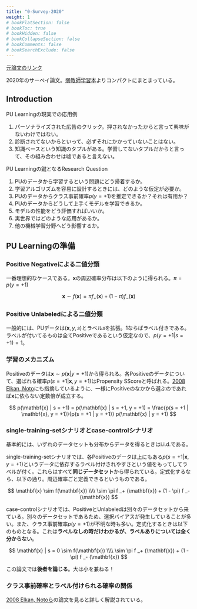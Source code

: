 ```yaml
---
title: "0-Survey-2020"
weight: 1
# bookFlatSection: false
# bookToc: true
# bookHidden: false
# bookCollapseSection: false
# bookComments: false
# bookSearchExclude: false
---
```


[元論文のリンク](https://link.springer.com/article/10.1007/s10994-020-05877-5)

2020年のサーベイ論文。[弱教師学習本](../../../read_book/Machine%20Learning/ML%20from%20Weak%20Supervision/_index.md)よりコンパクトにまとまっている。

## Introduction

PU Learningの現実での応用例

1. パーソナライズされた広告のクリック。押されなかったからと言って興味がないわけではない。
2. 診断されてないからといって、必ずそれにかかっていないことはない。
3. 知識ベースという知識のタプルがある。学習してないタプルだからと言って、その組み合わせは嘘であると言えない。

PU Learningの鍵となるResearch Question

1. PUのデータから学習するという問題にどう帰着するか。
2. 学習アルゴリズムを容易に設計するときには、どのような仮定が必要か。
3. PUのデータからクラス事前確率$p(y = +1)$を推定できるか？それは有用か？
4. PUのデータからどうして上手くモデルを学習できるか。
5. モデルの性能をどう評価すればいいか。
6. 実世界ではどのような応用があるか。
7. 他の機械学習分野へどう影響するか。

## PU Learningの準備

### Positive Negativeによる二値分類

一番理想的なケースである。$\mathbf{x}$の周辺確率分布は以下のように得られる。$\pi = p(y = +1)$

$$
\mathbf{x} \sim f(\mathbf{x}) = \pi f _+(\mathbf{x}) + (1 - \pi) f _- (\mathbf{x})
$$

### Positive Unlabeledによる二値分類

一般的には、PUデータは$(\mathbf{x}, y, s)$とラベル$s$を拡張。1ならばラベル付きである。ラベルが付いてるものは全てPositiveであるという仮定なので、$p(y = +1 | s = +1) = 1$。

### 学習のメカニズム

Positiveのデータは$\mathbf{x} \sim p(\mathbf{x} | y = +1)$から得られる。各Positiveのデータについて、選ばれる確率$p(s = +1 | \mathbf{x}, y = +1)$はPropensity SScoreと呼ばれる。[2008 Elkan, Noto](../PU%20Learning/_index.md)にも指摘しているように、一様にPositiveのなかから選ぶのであれば$\mathbf{x}$に依らない定数倍が成立する。

$$
p(\mathbf{x} | s = +1) = p(\mathbf{x} | s = +1, y = +1) = \frac{p(s = +1 | \mathbf{x}, y = +1)}{p(s = +1 | y = +1)} p(\mathbf{x} | y = +1)
$$

### single-training-setシナリオとcase-controlシナリオ

基本的には、いずれのデータセットも分布からデータを得るときはi.i.d.である。

single-training-setシナリオでは、各Positiveのデータは上にもある$p(s = +1 | \mathbf{x}, y = +1)$というデータに依存するラベル付けされやすさという値をもってしてラベルが付く。これらはすべて**同じデータセット**から得られている。定式化するなら、以下の通り。周辺確率ごと定義できるというものである。

$$
\mathbf{x} \sim f(\mathbf{x}) \\\\ 
\sim \pi f _+ (\mathbf{x}) + (1 - \pi) f _- (\mathbf{x})
$$

case-controlシナリオでは、PositiveとUnlabeledは別々のデータセットから来ている。別々のデータセットであるため、選択バイアスが発生していることが多い。また、クラス事前確率$p(y = +1)$が不明な時も多い。定式化するときは以下のものとなる。これは**ラベルなしの時だけわかるが、ラベルありについては全く分からない**。

$$
\mathbf{x} | s = 0 \sim f(\mathbf{x}) \\\\ 
\sim \pi f _+ (\mathbf{x}) + (1 - \pi) f _- (\mathbf{x})
$$

この論文では**後者を論じる**。大は小を兼ねる！

### クラス事前確率とラベル付けられる確率の関係

[2008 Elkan, Notoら](../PU%20Learning/_index.md)の論文を見ると詳しく解説されている。

